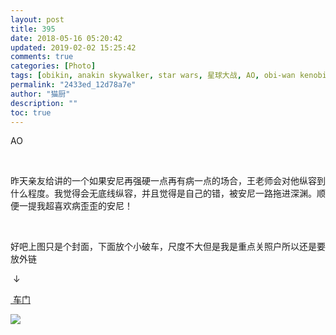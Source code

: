 ```yaml
---
layout: post
title: 395
date: 2018-05-16 05:20:42
updated: 2019-02-02 15:25:42
comments: true
categories: [Photo]
tags: [obikin, anakin skywalker, star wars, 星球大战, AO, obi-wan kenobi]
permalink: "2433ed_12d78a7e"
author: "猫厨"
description: ""
toc: true
---
```


<p>AO</p> 
<p>&nbsp;<br /></p> 
<p>昨天亲友给讲的一个如果安尼再强硬一点再有病一点的场合，王老师会对他纵容到什么程度。我觉得会无底线纵容，并且觉得是自己的错，被安尼一路拖进深渊。顺便一提我超喜欢病歪歪的安尼！</p> 
<p>&nbsp;<br /></p> 
<p>好吧上图只是个封面，下面放个小破车，尺度不大但是我是重点关照户所以还是要放外链</p> 
<p>&nbsp;↓</p> 
<p><a rel="nofollow" href="https://images-wixmp-ed30a86b8c4ca887773594c2.wixmp.com/intermediary/f/d97cf4c4-1f95-4c79-9e66-10b31d5fac97/dcyot06-1a094f73-7905-409d-b112-484f46e2f26c.jpg" target="_blank"  >&nbsp;车门</a></p>

![](/img/img_cVZNdzJtQk9JV2NjdHBBOUxVYWlqWnhtVDBvcHMrWTZ2NFlUUjYweHZGcitDcHd5NDdsSFV3PT0.jpg)